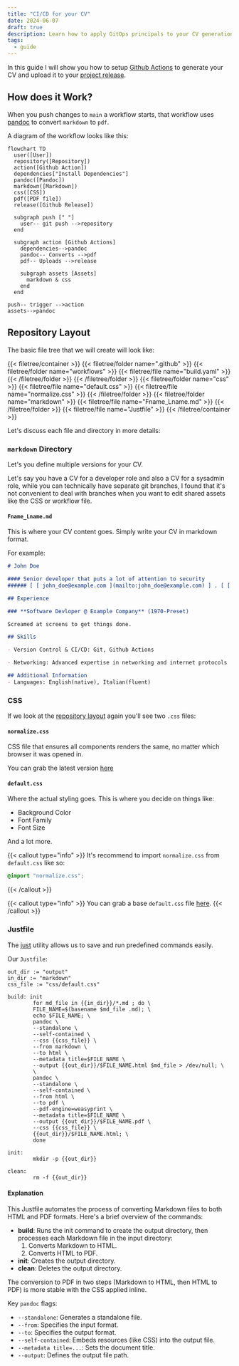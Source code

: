 ```yaml
---
title: "CI/CD for your CV"
date: 2024-06-07
draft: true
description: Learn how to apply GitOps principals to your CV generation process
tags:
  - guide
---
```


In this guide I will show you how to setup [Github Actions](https://docs.github.com/en/actions) to generate your CV and upload it to your [project release](https://docs.github.com/en/repositories/releasing-projects-on-github).

## How does it Work?
When you push changes to `main` a workflow starts, that workflow uses [pandoc](https://pandoc.org/) to convert `markdown` to `pdf`.

A diagram of the workflow looks like this: 

```mermaid
flowchart TD
  user([User])
  repository([Repository])
  action([Github Action])
  dependencies["Install Dependencies"]
  pandoc([Pandoc])
  markdown([Markdown])
  css([CSS])
  pdf([PDF file])
  release([Github Release])

  subgraph push [" "]
    user-- git push -->repository
  end
 
  subgraph action [Github Actions]
    dependencies-->pandoc
    pandoc-- Converts -->pdf
    pdf-- Uploads -->release

    subgraph assets [Assets]
      markdown & css
    end
  end

push-- trigger -->action
assets-->pandoc
```

## Repository Layout
The basic file tree that we will create will look like: 

{{< filetree/container >}}
  {{< filetree/folder name=".github" >}}
    {{< filetree/folder name="workflows" >}}
      {{< filetree/file name="build.yaml" >}}
    {{< /filetree/folder >}}
  {{< /filetree/folder >}}
  {{< filetree/folder name="css" >}}
    {{< filetree/file name="default.css" >}}
    {{< filetree/file name="normalize.css" >}}
  {{< /filetree/folder >}}
  {{< filetree/folder name="markdown" >}}
    {{< filetree/file name="Fname_Lname.md" >}}
  {{< /filetree/folder >}}
  {{< filetree/file name="Justfile" >}}
{{< /filetree/container >}}

Let's discuss each file and directory in more details:

### `markdown` Directory 
Let's you define multiple versions for your CV. 

Let's say you have a CV for a developer role and also a CV for a sysadmin role,
while you can technically have separate git branches, I found that it's not convenient to deal with branches when you want to edit shared assets like the CSS or workflow file.

#### `Fname_Lname.md` 
This is where your CV content goes. Simply write your CV in markdown format.

For example:

```markdown {filename="markdown/John_Doe.md"}
# John Doe

#### Senior developer that puts a lot of attention to security
###### [ [ john_doe@example.com ](mailto:john_doe@example.com) ] . [ [ +111-22-333-4444 ](tel:+111-22-333-4444) ] . [ [ Github ](https://github.com/ShaharNaveh/) ]

## Experience

### **Software Devloper @ Example Company** (1970-Preset)

Screamed at screens to get things done.

## Skills

- Version Control & CI/CD: Git, Github Actions

- Networking: Advanced expertise in networking and internet protocols

## Additional Information
- Languages: English(native), Italian(fluent)
```

### CSS 
If we look at the [repository layout](#Repository-Layout) again you'll see two `.css` files: 

#### `normalize.css`
CSS file that ensures all components renders the same, no matter which browser it was opened in.

You can grab the latest version [here](https://necolas.github.io/normalize.css/) 

#### `default.css`
Where the actual styling goes. This is where you decide on things like:

- Background Color
- Font Family
- Font Size

And a lot more.

{{< callout type="info" >}}
It's recommend to import `normalize.css` from `default.css` like so:

```css
@import "normalize.css";
```

{{< /callout >}}

{{< callout type="info" >}}
You can grab a base `default.css` file [here](assets/default.css).
{{< /callout >}}

### Justfile 
The [just](https://github.com/casey/just) utility allows us to save and run predefined commands easily.

Our `Justfile`:

```justfile {filename="Justfile"}
out_dir := "output"
in_dir := "markdown"
css_file := "css/default.css"

build: init
        for md_file in {{in_dir}}/*.md ; do \
        FILE_NAME=$(basename $md_file .md); \
        echo $FILE_NAME; \
        pandoc \
        --standalone \
        --self-contained \
        --css {{css_file}} \
        --from markdown \
        --to html \
        --metadata title=$FILE_NAME \
        --output {{out_dir}}/$FILE_NAME.html $md_file > /dev/null; \
        \
        pandoc \
        --standalone \
        --self-contained \
        --from html \
        --to pdf \
        --pdf-engine=weasyprint \
        --metadata title=$FILE_NAME \
        --output {{out_dir}}/$FILE_NAME.pdf \
        --css {{css_file}} \
        {{out_dir}}/$FILE_NAME.html; \
        done

init:
        mkdir -p {{out_dir}}

clean:
        rm -f {{out_dir}}
```

#### Explanation 
This Justfile automates the process of converting Markdown files to both HTML and PDF formats. Here's a brief overview of the commands:

- **build**: Runs the init command to create the output directory, then processes each Markdown file in the input directory:
  1. Converts Markdown to HTML.
  1. Converts HTML to PDF.
- **init**: Creates the output directory.
- **clean**: Deletes the output directory.

The conversion to PDF in two steps (Markdown to HTML, then HTML to PDF) is more stable with the CSS applied inline.

Key `pandoc` flags:

- `--standalone`: Generates a standalone file.
- `--from`: Specifies the input format.
- `--to`: Specifies the output format.
- `--self-contained`: Embeds resources (like CSS) into the output file.
- `--metadata title=...`: Sets the document title.
- `--output`: Defines the output file path.

